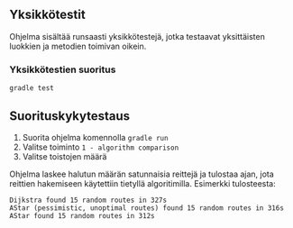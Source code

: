 ## Yksikkötestit

Ohjelma sisältää runsaasti yksikkötestejä, jotka testaavat yksittäisten luokkien ja metodien toimivan oikein.

### Yksikkötestien suoritus

```gradle test``` 

## Suorituskykytestaus

1. Suorita ohjelma komennolla `gradle run`
2. Valitse toiminto `1 - algorithm comparison`
3. Valitse toistojen määrä

Ohjelma laskee halutun määrän satunnaisia reittejä ja tulostaa ajan, jota reittien hakemiseen käytettiin tietyllä algoritimilla.
Esimerkki tulosteesta:
```
Dijkstra found 15 random routes in 327s
AStar (pessimistic, unoptimal routes) found 15 random routes in 316s
AStar found 15 random routes in 312s
```
